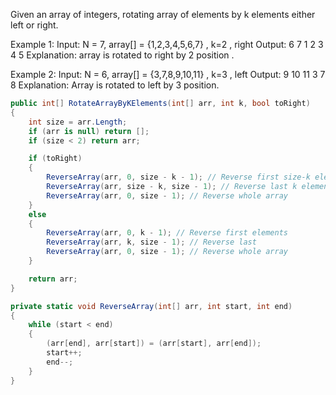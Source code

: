 Given an array of integers, rotating array of elements by k elements either left or right.

Example 1:
Input: N = 7, array[] = {1,2,3,4,5,6,7} , k=2 , right
Output: 6 7 1 2 3 4 5
Explanation: array is rotated to right by 2 position .

Example 2:
Input: N = 6, array[] = {3,7,8,9,10,11} , k=3 , left 
Output: 9 10 11 3 7 8
Explanation: Array is rotated to left by 3 position.

```cs
public int[] RotateArrayByKElements(int[] arr, int k, bool toRight)
{
	int size = arr.Length;
	if (arr is null) return [];
	if (size < 2) return arr;

	if (toRight)
	{
		ReverseArray(arr, 0, size - k - 1); // Reverse first size-k element
		ReverseArray(arr, size - k, size - 1); // Reverse last k element
		ReverseArray(arr, 0, size - 1); // Reverse whole array
	}
	else
	{
		ReverseArray(arr, 0, k - 1); // Reverse first elements
		ReverseArray(arr, k, size - 1); // Reverse last
		ReverseArray(arr, 0, size - 1); // Reverse whole array
	}

	return arr;
}

private static void ReverseArray(int[] arr, int start, int end)
{
	while (start < end)
	{
		(arr[end], arr[start]) = (arr[start], arr[end]);
		start++;
		end--;
	}
}
```